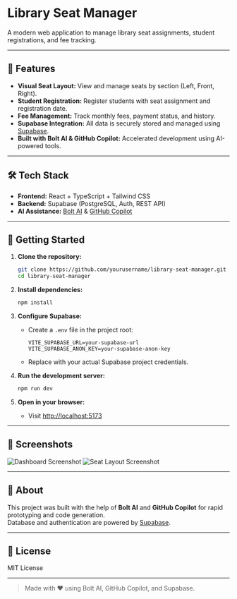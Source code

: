 # Library Seat Manager

A modern web application to manage library seat assignments, student registrations, and fee tracking.

---

## 🚀 Features

- **Visual Seat Layout:** View and manage seats by section (Left, Front, Right).
- **Student Registration:** Register students with seat assignment and registration date.
- **Fee Management:** Track monthly fees, payment status, and history.
- **Supabase Integration:** All data is securely stored and managed using [Supabase](https://supabase.com/).
- **Built with Bolt AI & GitHub Copilot:** Accelerated development using AI-powered tools.

---

## 🛠️ Tech Stack

- **Frontend:** React + TypeScript + Tailwind CSS
- **Backend:** Supabase (PostgreSQL, Auth, REST API)
- **AI Assistance:** [Bolt AI](https://boltai.com/) & [GitHub Copilot](https://github.com/features/copilot)

---

## 🏁 Getting Started

1. **Clone the repository:**
   ```bash
   git clone https://github.com/yourusername/library-seat-manager.git
   cd library-seat-manager
   ```

2. **Install dependencies:**
   ```bash
   npm install
   ```

3. **Configure Supabase:**
   - Create a `.env` file in the project root:
     ```
     VITE_SUPABASE_URL=your-supabase-url
     VITE_SUPABASE_ANON_KEY=your-supabase-anon-key
     ```
   - Replace with your actual Supabase project credentials.

4. **Run the development server:**
   ```bash
   npm run dev
   ```

5. **Open in your browser:**
   - Visit [http://localhost:5173](http://localhost:5173)

---

## 📸 Screenshots

![Dashboard Screenshot](./screenshots/dashboard.png)
![Seat Layout Screenshot](./screenshots/seating.png)

---

## 🤖 About

This project was built with the help of **Bolt AI** and **GitHub Copilot** for rapid prototyping and code generation.  
Database and authentication are powered by [Supabase](https://supabase.com/).

---

## 📄 License

MIT License

---

> Made with ❤️ using Bolt AI, GitHub Copilot, and Supabase.